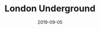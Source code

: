 --- 
layout: sheets-layout
title: "London Underground"
date: 2019-09-05
categories: arrangements
composer: "Adam Kay & Suman Biswas"
pdf-link: london-underground-adam-kay-imakappa-2019.pdf
pdf-lyric: london-underground-adam-kay-lyrics-imakappa-2019.pdf
yt-link: "#"
muse-link: https://musescore.com/user/28025112/scores/5700761
difficulty: Hard
thumbnail: 
---